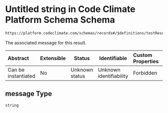 # Untitled string in Code Climate Platform Schema Schema

```txt
https://platform.codeclimate.com/schemas/records#/$definitions/testResult/properties/attributes/properties/message
```

The associated message for this result.


| Abstract            | Extensible | Status         | Identifiable            | Custom Properties | Additional Properties | Access Restrictions | Defined In                                            |
| :------------------ | ---------- | -------------- | ----------------------- | :---------------- | --------------------- | ------------------- | ----------------------------------------------------- |
| Can be instantiated | No         | Unknown status | Unknown identifiability | Forbidden         | Allowed               | none                | [records.json\*](records.json "open original schema") |

## message Type

`string`
